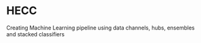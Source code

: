 # HECC
Creating Machine Learning pipeline using data channels, hubs, ensembles and stacked classifiers
